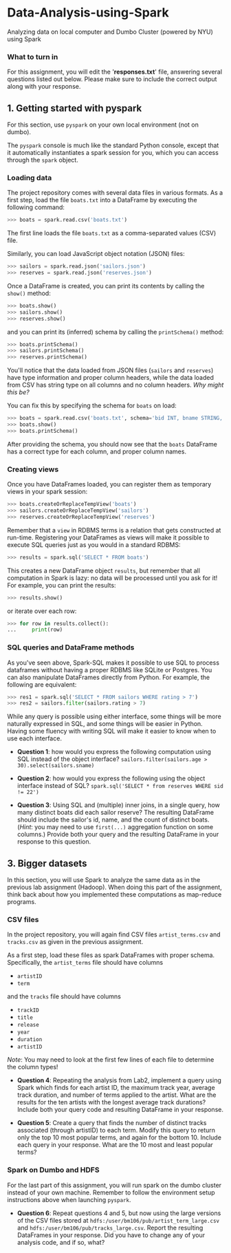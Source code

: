 # Data-Analysis-using-Spark
Analyzing data on local computer and Dumbo Cluster (powered by NYU) using Spark

### What to turn in

For this assignment, you will edit the '<b>responses.txt</b>' file, answering several questions listed
out below. Please make sure to include the correct output along with your response.


## 1. Getting started with pyspark

For this section, use `pyspark` on your own local environment (not on dumbo).

The `pyspark` console is much like the standard Python console, except that it
automatically instantiates a spark session for you, which you can access through the
`spark` object.


### Loading data
The project repository comes with several data files in various formats.  As a first
step, load the file `boats.txt` into a DataFrame by executing the following command:

```python
>>> boats = spark.read.csv('boats.txt')
```
The first line loads the file `boats.txt` as a comma-separated values (CSV) file.

Similarly, you can load JavaScript object notation (JSON) files:

```python
>>> sailors = spark.read.json('sailors.json')
>>> reserves = spark.read.json('reserves.json')
```

Once a DataFrame is created, you can print its contents by calling the `show()`
method:
```python
>>> boats.show()
>>> sailors.show()
>>> reserves.show()
```
and you can print its (inferred) schema by calling the `printSchema()` method:
```python
>>> boats.printSchema()
>>> sailors.printSchema()
>>> reserves.printSchema()
```

You'll notice that the data loaded from JSON files (`sailors` and `reserves`) have
type information and proper column headers, while the data loaded from CSV has
string type on all columns and no column headers.  *Why might this be?*

You can fix this by specifying the schema for `boats` on load:
```python
>>> boats = spark.read.csv('boats.txt', schema='bid INT, bname STRING, color STRING')
>>> boats.show()
>>> boats.printSchema()
```
After providing the schema, you should now see that the `boats` DataFrame has a
correct type for each column, and proper column names.


### Creating views

Once you have DataFrames loaded, you can register them as temporary views in your
spark session:
```python
>>> boats.createOrReplaceTempView('boats')
>>> sailors.createOrReplaceTempView('sailors')
>>> reserves.createOrReplaceTempView('reserves')
```
Remember that a `view` in RDBMS terms is a relation that gets constructed at
run-time.
Registering your DataFrames as views will make it possible to execute SQL queries just as you would in a standard RDBMS:
```python
>>> results = spark.sql('SELECT * FROM boats')
```
This creates a new DataFrame object `results`, but remember that all computation in
Spark is lazy: no data will be processed until you ask for it!  For example, you can
print the results:
```python
>>> results.show()
```
or iterate over each row:
```python
>>> for row in results.collect():
...     print(row)
```

### SQL queries and DataFrame methods

As you've seen above, Spark-SQL makes it possible to use SQL to process dataframes without having a proper RDBMS like SQLite or Postgres.
You can also manipulate DataFrames directly from Python.  For example, the following are equivalent:
```python
>>> res1 = spark.sql('SELECT * FROM sailors WHERE rating > 7')
>>> res2 = sailors.filter(sailors.rating > 7)
```
While any query is possible using either interface, some things will be more naturally expressed in SQL, and some things will be easier in Python.
Having some fluency with writing SQL will make it easier to know when to use each interface.


- **Question 1**: how would you express the following computation using SQL instead
  of the object interface?  `sailors.filter(sailors.age > 30).select(sailors.sname)`

- **Question 2**: how would you express the following using the object interface
  instead of SQL?  `spark.sql('SELECT * from reserves WHERE sid != 22')`

- **Question 3**: Using SQL and (multiple) inner joins, in a single query, how many
  distinct boats did each sailor reserve?  The resulting DataFrame should include
  the sailor's id, name, and the count of distinct boats.  (*Hint*: you may need to use `first(...)` aggregation function on some columns.)  Provide both your query and the resulting DataFrame in your response to this question.



## 3. Bigger datasets

In this section, you will use Spark to analyze the same data as in the previous lab assignment (Hadoop).
When doing this part of the assignment, think back about how you implemented these computations as map-reduce programs.


### CSV files

In the project repository, you will again find CSV files `artist_terms.csv` and
`tracks.csv` as given in the previous assignment.

As a first step, load these files as spark DataFrames with proper schema.
Specifically, the `artist_terms` file should have columns

- `artistID`
- `term`

and the `tracks` file should have columns

- `trackID`
- `title`
- `release`
- `year`
- `duration`
- `artistID`

*Note*: You may need to look at the first few lines of each file to determine the column types!


- **Question 4**: Repeating the analysis from Lab2, implement a query using Spark
  which finds for each artist ID, the maximum track year, average track duration, and
  number of terms applied to the artist.  What are the results for the ten artists
  with the longest average track durations?  Include both your query code and
  resulting DataFrame in your response.

- **Question 5**: Create a query that finds the number of distinct tracks associated
  (through artistID) to each term.  Modify this query to return only the top 10 most popular terms, and again for the bottom 10.  Include each query in your response.  What are the 10 most and least popular terms?

### Spark on Dumbo and HDFS

For the last part of this assignment, you will run spark on the dumbo cluster instead
of your own machine.  Remember to follow the environment setup instructions above
when launching `pyspark`.

- **Question 6**: Repeat questions 4 and 5, but now using the large versions of the
  CSV files stored at `hdfs:/user/bm106/pub/artist_term_large.csv` and
  `hdfs:/user/bm106/pub/tracks_large.csv`.  Report the resulting DataFrames in your
  response.  Did you have to change any of your analysis code, and if so, what?
